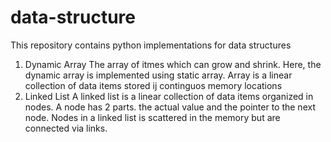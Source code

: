 # data-structure
This repository contains python implementations for data structures
1. Dynamic Array
   The array of itmes which can grow and shrink. Here, the dynamic array is implemented using static array.
   Array is a linear collection of data items stored ij continguos memory locations
3. Linked List
   A linked list is a linear collection of data items organized in nodes. A node has 2 parts. the actual value and the pointer to the next node.
   Nodes in a linked list is scattered in the memory but are connected via links. 
   
